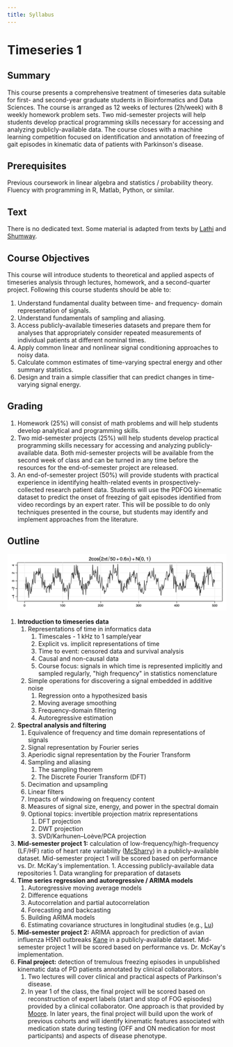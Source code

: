 ```yaml
---
title: Syllabus
---
```


# Timeseries 1

## Summary
This course presents a comprehensive treatment of timeseries data suitable for first- and second-year graduate students in Bioinformatics and Data Sciences.
The course is arranged as 12 weeks of lectures (2h/week) with 8 weekly homework problem sets.
Two mid-semester projects will help students develop practical programming skills necessary for accessing and analyzing publicly-available data.
The course closes with a machine learning competition focused on identification and annotation of freezing of gait episodes in kinematic data of patients with Parkinson's disease.

## Prerequisites
Previous coursework in linear algebra and statistics / probability theory.
Fluency with programming in R, Matlab, Python, or similar.

## Text
There is no dedicated text. Some material is adapted from texts by [Lathi](reference/Lathi.pdf) and [Shumway](reference/Shumway.pdf).

## Course Objectives
This course will introduce students to theoretical and applied aspects of timeseries analysis through lectures, homework, and a second-quarter project.
Following this course students should be able to: 
1. Understand fundamental duality between time- and frequency- domain representation of signals.
1. Understand fundamentals of sampling and aliasing.
1. Access publicly-available timeseries datasets and prepare them for analyses that appropriately consider repeated measurements of individual patients at different nominal times.
1. Apply common linear and nonlinear signal conditioning approaches to noisy data.
1. Calculate common estimates of time-varying spectral energy and other summary statistics.
1. Design and train a simple classifier that can predict changes in time-varying signal energy.

## Grading
1. Homework (25%) will consist of math problems and will help students develop analytical and programming skills.
1. Two mid-semester projects (25%) will help students develop practical programming skills necessary for accessing and analyzing publicly-available data. Both mid-semester projects will be available from the second week of class and can be turned in any time before the resources for the end-of-semester project are released.
1. An end-of-semester project (50%) will provide students with practical experience in identifying health-related events in prospectively-collected research patient data. Students will use the PDFOG kinematic dataset to predict the onset of freezing of gait episodes identified from video recordings by an expert rater. This will be possible to do only techniques presented in the course, but students may identify and implement approaches from the literature.

## Outline

![](images/noisyCosine.png)

1. __Introduction to timeseries data__
    1. Representations of time in informatics data
        1. Timescales - 1 kHz to 1 sample/year
        1. Explicit vs. implicit representations of time
        1. Time to event: censored data and survival analysis
        1. Causal and non-causal data
        1. Course focus: signals in which time is represented implicitly and sampled regularly, "high frequency" in statistics nomenclature
    1. Simple operations for discovering a signal embedded in additive noise
        1. Regression onto a hypothesized basis
        1. Moving average smoothing
        1. Frequency-domain filtering
        1. Autoregressive estimation
1. __Spectral analysis and filtering__
    1. Equivalence of frequency and time domain representations of signals
    1. Signal representation by Fourier series
    1. Aperiodic signal representation by the Fourier Transform
    1. Sampling and aliasing
        1. The sampling theorem
        1. The Discrete Fourier Transform (DFT)
    1. Decimation and upsampling
    1. Linear filters
    1. Impacts of windowing on frequency content
    1. Measures of signal size, energy, and power in the spectral domain
    1. Optional topics: invertible projection matrix representations
        1. DFT projection
        1. DWT projection
        1. SVD/Karhunen–Loève/PCA projection
1. __Mid-semester project 1:__ calculation of low-frequency/high-frequency (LF/HF) ratio of heart rate variability ([McSharry](reference/McSharry.pdf)) in a publicly-available dataset. Mid-semester project 1 will be scored based on performance vs. Dr. McKay's implementation.
        1. Accessing publicly-available data repositories
        1. Data wrangling for preparation of datasets
1. __Time series regression and autoregressive / ARIMA models__
    1. Autoregressive moving average models
    1. Difference equations
    1. Autocorrelation and partial autocorrelation
    1. Forecasting and backcasting
    1. Building ARIMA models
    1. Estimating covariance structures in longitudinal studies (e.g., [Lu](reference/Lu.pdf))
1. __Mid-semester project 2:__ ARIMA approach for prediction of avian influenza H5N1 outbreaks [Kane](reference/Kane.pdf) in a publicly-available dataset. Mid-semester project 1 will be scored based on performance vs. Dr. McKay's implementation.
1. __Final project:__ detection of tremulous freezing episodes in unpublished kinematic data of PD patients annotated by clinical collaborators.
    1. Two lectures will cover clinical and practical aspects of Parkinson's disease.
    1. In year 1 of the class, the final project will be scored based on reconstruction of expert labels (start and stop of FOG episodes) provided by a clinical collaborator. One approach is that provided by [Moore](reference/Moore.pdf). In later years, the final project will build upon the work of previous cohorts and will identify kinematic features associated with medication state during testing (OFF and ON medication for most participants) and aspects of disease phenotype.


